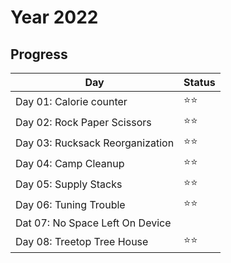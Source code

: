 # Year 2022

## Progress

| Day                             | Status |
| ------------------------------- | ------ |
| Day 01: Calorie counter         | ⭐⭐   |
| Day 02: Rock Paper Scissors     | ⭐⭐   |
| Day 03: Rucksack Reorganization | ⭐⭐   |
| Day 04: Camp Cleanup            | ⭐⭐   |
| Day 05: Supply Stacks           | ⭐⭐   |
| Day 06: Tuning Trouble          | ⭐⭐   |
| Dat 07: No Space Left On Device |        |
| Day 08: Treetop Tree House      | ⭐⭐   |
